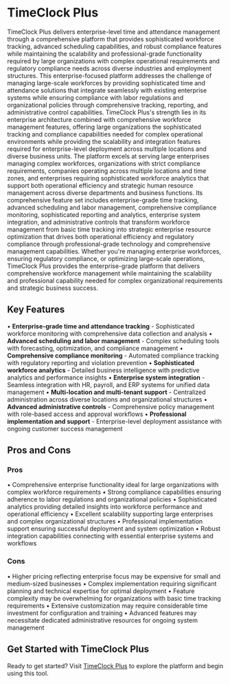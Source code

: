 # TimeClock Plus

TimeClock Plus delivers enterprise-level time and attendance management through a comprehensive platform that provides sophisticated workforce tracking, advanced scheduling capabilities, and robust compliance features while maintaining the scalability and professional-grade functionality required by large organizations with complex operational requirements and regulatory compliance needs across diverse industries and employment structures. This enterprise-focused platform addresses the challenge of managing large-scale workforces by providing sophisticated time and attendance solutions that integrate seamlessly with existing enterprise systems while ensuring compliance with labor regulations and organizational policies through comprehensive tracking, reporting, and administrative control capabilities. TimeClock Plus's strength lies in its enterprise architecture combined with comprehensive workforce management features, offering large organizations the sophisticated tracking and compliance capabilities needed for complex operational environments while providing the scalability and integration features required for enterprise-level deployment across multiple locations and diverse business units. The platform excels at serving large enterprises managing complex workforces, organizations with strict compliance requirements, companies operating across multiple locations and time zones, and enterprises requiring sophisticated workforce analytics that support both operational efficiency and strategic human resource management across diverse departments and business functions. Its comprehensive feature set includes enterprise-grade time tracking, advanced scheduling and labor management, comprehensive compliance monitoring, sophisticated reporting and analytics, enterprise system integration, and administrative controls that transform workforce management from basic time tracking into strategic enterprise resource optimization that drives both operational efficiency and regulatory compliance through professional-grade technology and comprehensive management capabilities. Whether you're managing enterprise workforces, ensuring regulatory compliance, or optimizing large-scale operations, TimeClock Plus provides the enterprise-grade platform that delivers comprehensive workforce management while maintaining the scalability and professional capability needed for complex organizational requirements and strategic business success.

## Key Features

• **Enterprise-grade time and attendance tracking** - Sophisticated workforce monitoring with comprehensive data collection and analysis
• **Advanced scheduling and labor management** - Complex scheduling tools with forecasting, optimization, and compliance management
• **Comprehensive compliance monitoring** - Automated compliance tracking with regulatory reporting and violation prevention
• **Sophisticated workforce analytics** - Detailed business intelligence with predictive analytics and performance insights
• **Enterprise system integration** - Seamless integration with HR, payroll, and ERP systems for unified data management
• **Multi-location and multi-tenant support** - Centralized administration across diverse locations and organizational structures
• **Advanced administrative controls** - Comprehensive policy management with role-based access and approval workflows
• **Professional implementation and support** - Enterprise-level deployment assistance with ongoing customer success management

## Pros and Cons

### Pros
• Comprehensive enterprise functionality ideal for large organizations with complex workforce requirements
• Strong compliance capabilities ensuring adherence to labor regulations and organizational policies
• Sophisticated analytics providing detailed insights into workforce performance and operational efficiency
• Excellent scalability supporting large enterprises and complex organizational structures
• Professional implementation support ensuring successful deployment and system optimization
• Robust integration capabilities connecting with essential enterprise systems and workflows

### Cons
• Higher pricing reflecting enterprise focus may be expensive for small and medium-sized businesses
• Complex implementation requiring significant planning and technical expertise for optimal deployment
• Feature complexity may be overwhelming for organizations with basic time tracking requirements
• Extensive customization may require considerable time investment for configuration and training
• Advanced features may necessitate dedicated administrative resources for ongoing system management

## Get Started with TimeClock Plus

Ready to get started? Visit [TimeClock Plus](https://www.timeclockplus.com) to explore the platform and begin using this tool.